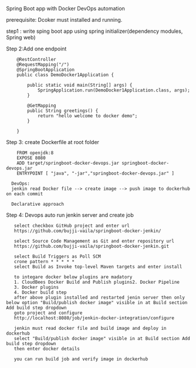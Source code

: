 Spring Boot app with Docker DevOps automation

prerequisite: Dcoker must installed  and running.

step1 : write sping boot app using spring initializer(dependency modules, Spring web)

Step 2:Add one endpoint

        @RestController
		@RequestMapping("/")
		@SpringBootApplication
		public class DemoDocker1Application {

			public static void main(String[] args) {
				SpringApplication.run(DemoDocker1Application.class, args);
			}
			
			@GetMapping
			public String greetings() {
				return "hello welcome to docker demo";
			}

		}
   
Step 3: create Dockerfile at root folder

        FROM openjdk:8
		EXPOSE 8080
		ADD target/springboot-docker-devops.jar springboot-docker-devops.jar
		ENTRYPOINT [ "java", "-jar","springboot-docker-devops.jar" ]

      DevOps:
	  jenkin read Docker file --> create image --> push image to dockerhub on each commit
	  
	  Declarative approach

Step 4: Devops auto run  jenkin server and create job 
       
	   select checkbox GitHub project and enter url
	   https://github.com/bujji-vaila/springboot-docker-jenkin/

       select Source Code Management as Git and enter repository url
	   https://github.com/bujji-vaila/springboot-docker-jenkin.git
	   
	   select Build Triggers as Poll SCM
	   crone pattern * * * * *
	   select Build as Invoke top-level Maven targets and enter install
	   
	   to integare docker below plugins are madatory
	   1. CloudBees Docker Build and Publish plugins2. Docker Pipeline
	   3. Docker plugins
	   4. Docker build step
	   after above plugin installed and restarted jenin server then only below option "Build/publish docker image" visible in at Build section Add build step dropdown
	   goto project and configure
	   http://localhost:8080/job/jenkin-docker-integration/configure
	   
	   jenkin must read docker file and build image and deploy in dockerhub
	   select "Build/publish docker image" visible in at Build section Add build step dropdown
	   then enter docker details
	   
	   you can run build job and verify image in dockerhub
	   
	   
	   